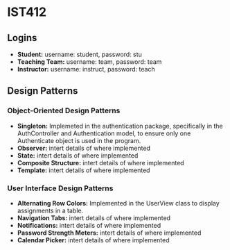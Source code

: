 # IST412

## Logins

- **Student:** username: student, password: stu
- **Teaching Team:** username: team, password: team
- **Instructor:** username: instruct, password: teach

## Design Patterns

### Object-Oriented Design Patterns

- **Singleton:** Implemeted in the authentication package, specifically in the AuthController and Authentication model, to ensure only one Authenticate object is used in the program.
- **Observer:** intert details of where implemented
- **State:** intert details of where implemented
- **Composite Structure:** intert details of where implemented
- **Template:** intert details of where implemented

### User Interface Design Patterns

- **Alternating Row Colors:** Implemented in the UserView class to display assignments in a table.
- **Navigation Tabs:** intert details of where implemented
- **Notifications:** intert details of where implemented
- **Password Strength Meters:** intert details of where implemented
- **Calendar Picker:** intert details of where implemented